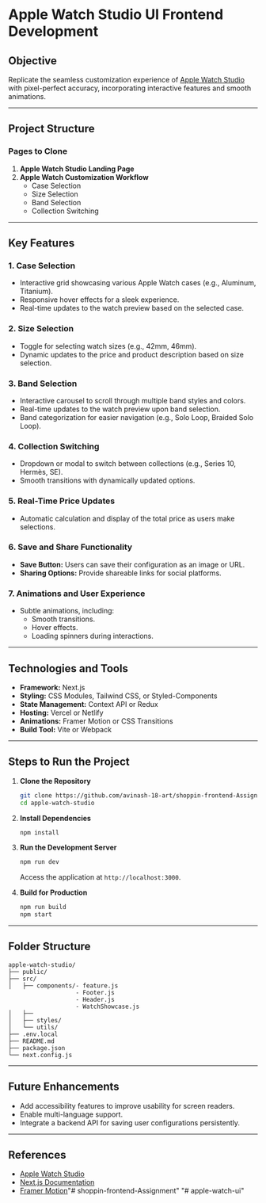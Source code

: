 # Apple Watch Studio UI Frontend Development

## **Objective**

Replicate the seamless customization experience of [Apple Watch Studio](https://www.apple.com/shop/studio/apple-watch) with pixel-perfect accuracy, incorporating interactive features and smooth animations.

---

## **Project Structure**

### **Pages to Clone**

1. **Apple Watch Studio Landing Page**
2. **Apple Watch Customization Workflow**
    - Case Selection
    - Size Selection
    - Band Selection
    - Collection Switching

---

## **Key Features**

### **1. Case Selection**

- Interactive grid showcasing various Apple Watch cases (e.g., Aluminum, Titanium).
- Responsive hover effects for a sleek experience.
- Real-time updates to the watch preview based on the selected case.

### **2. Size Selection**

- Toggle for selecting watch sizes (e.g., 42mm, 46mm).
- Dynamic updates to the price and product description based on size selection.

### **3. Band Selection**

- Interactive carousel to scroll through multiple band styles and colors.
- Real-time updates to the watch preview upon band selection.
- Band categorization for easier navigation (e.g., Solo Loop, Braided Solo Loop).

### **4. Collection Switching**

- Dropdown or modal to switch between collections (e.g., Series 10, Hermès, SE).
- Smooth transitions with dynamically updated options.

### **5. Real-Time Price Updates**

- Automatic calculation and display of the total price as users make selections.

### **6. Save and Share Functionality**

- **Save Button:** Users can save their configuration as an image or URL.
- **Sharing Options:** Provide shareable links for social platforms.

### **7. Animations and User Experience**

- Subtle animations, including:
  - Smooth transitions.
  - Hover effects.
  - Loading spinners during interactions.

---

## **Technologies and Tools**

- **Framework:** Next.js
- **Styling:** CSS Modules, Tailwind CSS, or Styled-Components
- **State Management:** Context API or Redux
- **Hosting:** Vercel or Netlify
- **Animations:** Framer Motion or CSS Transitions
- **Build Tool:** Vite or Webpack

---

## **Steps to Run the Project**

1. **Clone the Repository**
    ```bash
    git clone https://github.com/avinash-18-art/shoppin-frontend-Assignment.git
    cd apple-watch-studio
    ```

2. **Install Dependencies**
    ```bash
    npm install
    ```

3. **Run the Development Server**
    ```bash
    npm run dev
    ```
    Access the application at `http://localhost:3000`.

4. **Build for Production**
    ```bash
    npm run build
    npm start
    ```

---

## **Folder Structure**

```plaintext
apple-watch-studio/
├── public/             
├── src/
│   ├── components/- feature.js
                   - Footer.js
                   - Header.js
                   - WatchShowcase.js    
│   ├──          
│   ├── styles/        
│   └── utils/          
├── .env.local          
├── README.md           
├── package.json        
└── next.config.js      
```

---

## **Future Enhancements**

- Add accessibility features to improve usability for screen readers.
- Enable multi-language support.
- Integrate a backend API for saving user configurations persistently.

---

## **References**

- [Apple Watch Studio](https://www.apple.com/shop/studio/apple-watch)
- [Next.js Documentation](https://nextjs.org/docs)
- [Framer Motion](https://www.framer.com/motion/)"# shoppin-frontend-Assignment" "# apple-watch-ui" 
